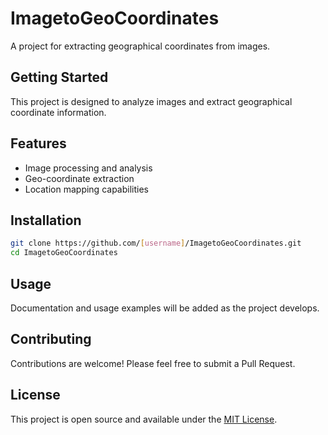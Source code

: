# ImagetoGeoCoordinates

A project for extracting geographical coordinates from images.

## Getting Started

This project is designed to analyze images and extract geographical coordinate information.

## Features

- Image processing and analysis
- Geo-coordinate extraction
- Location mapping capabilities

## Installation

```bash
git clone https://github.com/[username]/ImagetoGeoCoordinates.git
cd ImagetoGeoCoordinates
```

## Usage

Documentation and usage examples will be added as the project develops.

## Contributing

Contributions are welcome! Please feel free to submit a Pull Request.

## License

This project is open source and available under the [MIT License](LICENSE). 
